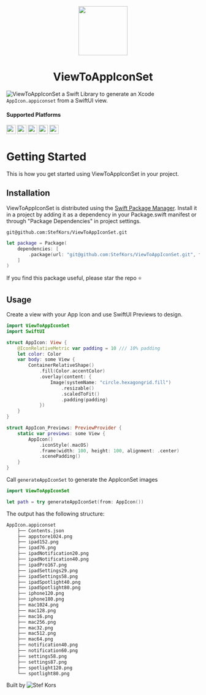 <p align="center">
  <img src="https://github.com/StefKors/ViewToAppIconSet/blob/main/Images/mac256.png" height="128">
  <h1 align="center">ViewToAppIconSet</h1>
</p>

![ViewToAppIconSet](https://github.com/StefKors/ViewToAppIconSet) a Swift Library to generate an Xcode `AppIcon.appiconset` from a SwiftUI view.

#### Supported Platforms
<p align="left">
<picture>
  <source media="(prefers-color-scheme: dark)" srcset="https://github.com/StefKors/ViewToAppIconSet/blob/main/Images/macos.svg">
  <source media="(prefers-color-scheme: light)" srcset="https://github.com/StefKors/ViewToAppIconSet/blob/main/Images/macos-active.svg">
  <img alt="macos" src="https://github.com/StefKors/ViewToAppIconSet/blob/main/Images/macos-active.svg" height="24">
</picture>

<picture>
  <source media="(prefers-color-scheme: dark)" srcset="https://github.com/StefKors/ViewToAppIconSet/blob/main/Images/ios-active.svg">
  <source media="(prefers-color-scheme: light)" srcset="https://github.com/StefKors/ViewToAppIconSet/blob/main/Images/ios.svg">
  <img alt="macos" src="https://github.com/StefKors/ViewToAppIconSet/blob/main/Images/ios-active.svg" height="24">
</picture>

<picture>
  <source media="(prefers-color-scheme: dark)" srcset="https://github.com/StefKors/ViewToAppIconSet/blob/main/Images/ipados-active.svg">
  <source media="(prefers-color-scheme: light)" srcset="https://github.com/StefKors/ViewToAppIconSet/blob/main/Images/ipados.svg">
  <img alt="macos" src="https://github.com/StefKors/ViewToAppIconSet/blob/main/Images/ipados-active.svg" height="24">
</picture>

<picture>
  <source media="(prefers-color-scheme: dark)" srcset="https://github.com/StefKors/ViewToAppIconSet/blob/main/Images/tvos-active.svg">
  <source media="(prefers-color-scheme: light)" srcset="https://github.com/StefKors/ViewToAppIconSet/blob/main/Images/tvos.svg">
  <img alt="macos" src="https://github.com/StefKors/ViewToAppIconSet/blob/main/Images/tvos-active.svg" height="24">
</picture>

<picture>
  <source media="(prefers-color-scheme: dark)" srcset="https://github.com/StefKors/ViewToAppIconSet/blob/main/Images/watchos-active.svg">
  <source media="(prefers-color-scheme: light)" srcset="https://github.com/StefKors/ViewToAppIconSet/blob/main/Images/watchos.svg">
  <img alt="macos" src="https://github.com/StefKors/ViewToAppIconSet/blob/main/Images/watchos-active.svg" height="24">
</picture>
</p>

# Getting Started

This is how you get started using ViewToAppIconSet in your project.

## Installation

ViewToAppIconSet is distributed using the [Swift Package Manager](https://www.swift.org/package-manager/). Install it in a project by adding it as a dependency in your Package.swift manifest or through "Package Dependencies" in  project settings.

```
git@github.com:StefKors/ViewToAppIconSet.git
```

```swift
let package = Package(
    dependencies: [
        .package(url: "git@github.com:StefKors/ViewToAppIconSet.git", from: "0.1.0")
    ]
)
```

If you find this package useful, please star the repo ⭐️

## Usage
Create a view with your App Icon and use SwiftUI Previews to design.

```swift
import ViewToAppIconSet
import SwiftUI

struct AppIcon: View {
    @IconRelativeMetric var padding = 10 /// 10% padding
    let color: Color
    var body: some View {
        ContainerRelativeShape()
            .fill(Color.accentColor)
            .overlay(content: {
                Image(systemName: "circle.hexagongrid.fill")
                    .resizable()
                    .scaledToFit()
                    .padding(padding)
            })
    }
}

struct AppIcon_Previews: PreviewProvider {
    static var previews: some View {
        AppIcon()
            .iconStyle(.macOS)
            .frame(width: 100, height: 100, alignment: .center)
            .scenePadding()
    }
}

```

Call `generateAppIconSet` to generate the AppIconSet images
```swift
import ViewToAppIconSet

let path = try generateAppIconSet(from: AppIcon())
```
The output has the following structure:
```graphql
AppIcon.appiconset
    ├── Contents.json
    ├── appstore1024.png
    ├── ipad152.png
    ├── ipad76.png
    ├── ipadNotification20.png
    ├── ipadNotification40.png
    ├── ipadPro167.png
    ├── ipadSettings29.png
    ├── ipadSettings58.png
    ├── ipadSpotlight40.png
    ├── ipadSpotlight80.png
    ├── iphone120.png
    ├── iphone180.png
    ├── mac1024.png
    ├── mac128.png
    ├── mac16.png
    ├── mac256.png
    ├── mac32.png
    ├── mac512.png
    ├── mac64.png
    ├── notification40.png
    ├── notification60.png
    ├── settings58.png
    ├── settings87.png
    ├── spotlight120.png
    └── spotlight80.png
```
Built by ![Stef Kors](https://stefkors.com)
